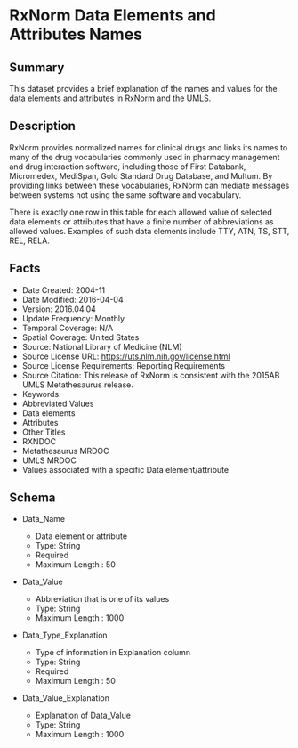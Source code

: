 # RxNorm Data Elements and Attributes Names

## Summary
This dataset provides a brief explanation of the names and values for the data elements and attributes in RxNorm and the UMLS.

## Description
RxNorm provides normalized names for clinical drugs and links its names to many of the drug vocabularies commonly used in pharmacy management and drug interaction software, including those of First Databank, Micromedex, MediSpan, Gold Standard Drug Database, and Multum. By providing links between these vocabularies, RxNorm can mediate messages between systems not using the same software and vocabulary.

There is exactly one row in this table for each allowed value of selected data elements or attributes that have a finite number of abbreviations as allowed values. Examples of such data elements include TTY, ATN, TS, STT, REL, RELA.

## Facts
- Date Created: 2004-11
- Date Modified: 2016-04-04
- Version: 2016.04.04
- Update Frequency: Monthly
- Temporal Coverage: N/A
- Spatial Coverage: United States
- Source: National Library of Medicine (NLM)
- Source License URL: https://uts.nlm.nih.gov/license.html
- Source License Requirements: Reporting Requirements
- Source Citation: This release of RxNorm is consistent with the 2015AB UMLS Metathesaurus release.
- Keywords: 
 - Abbreviated Values
 - Data elements
 - Attributes
- Other Titles
 - RXNDOC
 - Metathesaurus MRDOC 
 - UMLS MRDOC 
 - Values associated with a specific Data element/attribute

## Schema
- Data_Name
  - Data element or attribute
  - Type: String
  - Required
  - Maximum Length : 50
  
- Data_Value
  - Abbreviation that is one of its values
  - Type: String
  - Maximum Length : 1000

- Data_Type_Explanation
  - Type of information in Explanation column
  - Type: String
  - Required
  - Maximum Length : 50

- Data_Value_Explanation
  - Explanation of Data_Value
  - Type: String
  - Maximum Length : 1000

